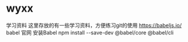 # wyxx
学习资料
这里存放的有一些学习资料，方便练习git的使用
https://babeljs.io/  babel 官网
安装Babel npm install --save-dev @babel/core @babel/cli